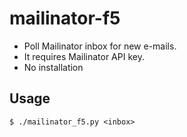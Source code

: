 mailinator-f5
=============

- Poll Mailinator inbox for new e-mails.
- It requires Mailinator API key.
- No installation

## Usage
    $ ./mailinator_f5.py <inbox>


